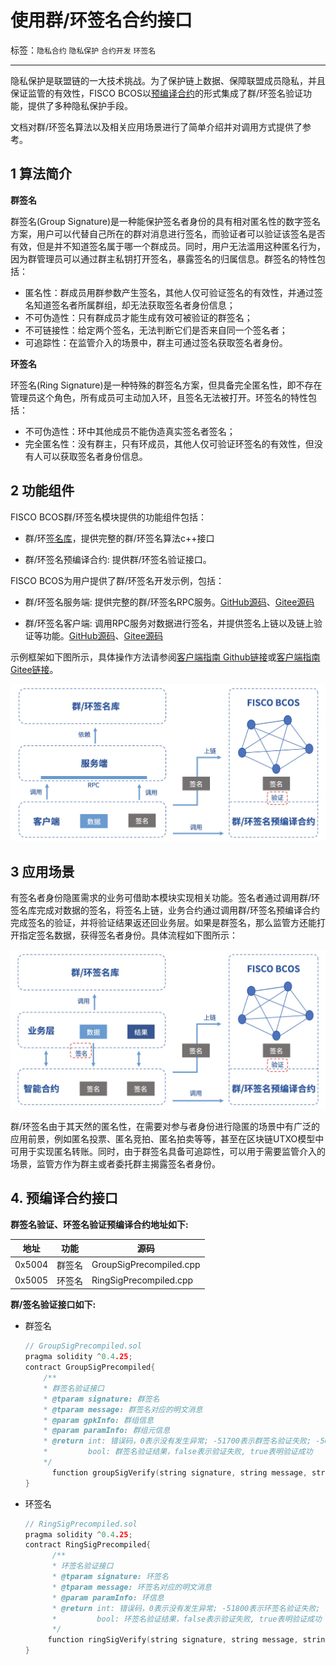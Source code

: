 # 使用群/环签名合约接口

标签：``隐私合约`` ``隐私保护`` ``合约开发``  ``环签名``

----
隐私保护是联盟链的一大技术挑战。为了保护链上数据、保障联盟成员隐私，并且保证监管的有效性，FISCO BCOS以[预编译合约](https://fisco-bcos-doc.readthedocs.io/zh_CN/latest/docs/develop/precompiled/index.html)的形式集成了群/环签名验证功能，提供了多种隐私保护手段。

文档对群/环签名算法以及相关应用场景进行了简单介绍并对调用方式提供了参考。

## 1 算法简介

**群签名**

群签名(Group Signature)是一种能保护签名者身份的具有相对匿名性的数字签名方案，用户可以代替自己所在的群对消息进行签名，而验证者可以验证该签名是否有效，但是并不知道签名属于哪一个群成员。同时，用户无法滥用这种匿名行为，因为群管理员可以通过群主私钥打开签名，暴露签名的归属信息。群签名的特性包括：

- 匿名性：群成员用群参数产生签名，其他人仅可验证签名的有效性，并通过签名知道签名者所属群组，却无法获取签名者身份信息；
- 不可伪造性：只有群成员才能生成有效可被验证的群签名；
- 不可链接性：给定两个签名，无法判断它们是否来自同一个签名者；
- 可追踪性：在监管介入的场景中，群主可通过签名获取签名者身份。

**环签名**

环签名(Ring Signature)是一种特殊的群签名方案，但具备完全匿名性，即不存在管理员这个角色，所有成员可主动加入环，且签名无法被打开。环签名的特性包括：

- 不可伪造性：环中其他成员不能伪造真实签名者签名；
- 完全匿名性：没有群主，只有环成员，其他人仅可验证环签名的有效性，但没有人可以获取签名者身份信息。

## 2 功能组件

FISCO BCOS群/环签名模块提供的功能组件包括：

- 群/环[签名库](https://github.com/FISCO-BCOS/group-signature-lib)，提供完整的群/环签名算法c++接口

- 群/环签名预编译合约: 提供群/环签名验证接口。

FISCO BCOS为用户提供了群/环签名开发示例，包括：

- 群/环签名服务端: 提供完整的群/环签名RPC服务。[GitHub源码](https://github.com/FISCO-BCOS/group-signature-server)、[Gitee源码](https://gitee.com/FISCO-BCOS/group-signature-server)

- 群/环签名客户端: 调用RPC服务对数据进行签名，并提供签名上链以及链上验证等功能。[GitHub源码](https://github.com/FISCO-BCOS/group-signature-client)、[Gitee源码](https://gitee.com/FISCO-BCOS/group-signature-client)

示例框架如下图所示，具体操作方法请参阅[客户端指南 Github链接](https://github.com/FISCO-BCOS/group-signature-client)或[客户端指南 Gitee链接](https://gitee.com/FISCO-BCOS/group-signature-client)。

![](../../../images/privacy/demo.jpg)

## 3 应用场景

有签名者身份隐匿需求的业务可借助本模块实现相关功能。签名者通过调用群/环签名库完成对数据的签名，将签名上链，业务合约通过调用群/环签名预编译合约完成签名的验证，并将验证结果返还回业务层。如果是群签名，那么监管方还能打开指定签名数据，获得签名者身份。具体流程如下图所示：

![](../../../images/privacy/group_sig.jpg)

群/环签名由于其天然的匿名性，在需要对参与者身份进行隐匿的场景中有广泛的应用前景，例如匿名投票、匿名竞拍、匿名拍卖等等，甚至在区块链UTXO模型中可用于实现匿名转账。同时，由于群签名具备可追踪性，可以用于需要监管介入的场景，监管方作为群主或者委托群主揭露签名者身份。


## 4. 预编译合约接口

**群签名验证、环签名验证预编译合约地址如下:**

| 地址     | 功能   | 源码                      |
| ------ | ---- | ----------------------- |
| 0x5004 | 群签名  | GroupSigPrecompiled.cpp |
| 0x5005 | 环签名  | RingSigPrecompiled.cpp  |


**群/签名验证接口如下:**

- 群签名

  ```cpp
  // GroupSigPrecompiled.sol
  pragma solidity ^0.4.25;
  contract GroupSigPrecompiled{
      /**
      * 群签名验证接口
      * @tparam signature: 群签名
      * @tparam message: 群签名对应的明文消息
      * @param gpkInfo: 群组信息
      * @param paramInfo: 群组元信息
      * @return int: 错误码，0表示没有发生异常; -51700表示群签名验证失败; -50101表明调用了非法的群签名验证接口
      *         bool: 群签名验证结果，false表示验证失败, true表明验证成功
      */
  		function groupSigVerify(string signature, string message, string gpkInfo, string paramInfo) public constant returns(int, bool);
  }
  ```

- 环签名

  ```cpp
  // RingSigPrecompiled.sol
  pragma solidity ^0.4.25;
  contract RingSigPrecompiled{
        /**
        * 环签名验证接口
        * @tparam signature: 环签名
        * @tparam message: 环签名对应的明文消息
        * @param paramInfo: 环信息
        * @return int: 错误码，0表示没有发生异常; -51800表示环签名验证失败; -50101表明调用了非法的环签名验证接口
        *         bool: 环签名验证结果，false表示验证失败, true表明验证成功
        */
       function ringSigVerify(string signature, string message, string paramInfo) public constant returns(int, bool);
  }
  ```